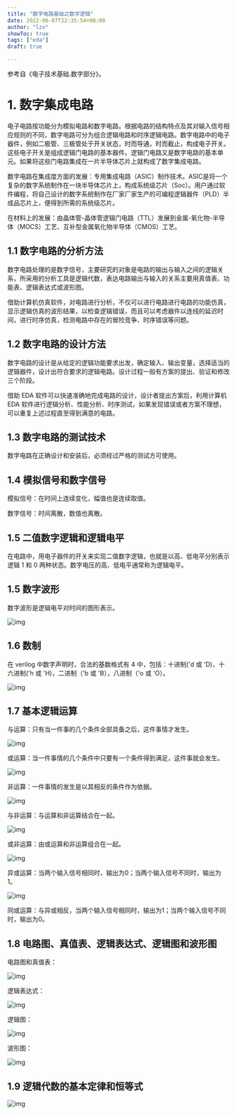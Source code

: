```yaml
---
title: "数字电路基础之数学逻辑"
date: 2022-06-07T22:35:54+08:00
author: "lzx"
showToc: true
tags: ["eda"]
draft: true

---
```


参考自《电子技术基础.数字部分》。

# 1. 数字集成电路

电子电路按功能分为模拟电路和数字电路。根据电路的结构特点及其对输入信号相应规则的不同，数字电路可分为组合逻辑电路和时序逻辑电路。数字电路中的电子器件，例如二极管、三极管处于开关状态，时而导通，时而截止，构成电子开关。这些电子开关是组成逻辑门电路的基本器件。逻辑门电路又是数字电路的基本单元。如果将这些门电路集成在一片半导体芯片上就构成了数字集成电路。

数字电路在集成度方面的发展：专用集成电路（ASIC）制作技术。ASIC是将一个复杂的数字系统制作在一块半导体芯片上，构成系统级芯片（Soc）。用户通过软件编程，将自己设计的数字系统制作在厂家厂家生产的可编程逻辑器件（PLD）半成品芯片上，便得到所需的系统级芯片。

在材料上的发展：由晶体管-晶体管逻辑门电路（TTL）发展到金属-氧化物-半导体（MOCS）工艺、互补型金属氧化物半导体（CMOS）工艺。

## 1.1 数字电路的分析方法

数字电路处理的是数字信号，主要研究的对象是电路的输出与输入之间的逻辑关系，所采用的分析工具是逻辑代数，表达电路输出与输入的关系主要用真值表、功能表、逻辑表达式或波形图。

借助计算机仿真软件，对电路进行分析，不仅可以进行电路进行电路的功能仿真，显示逻辑仿真的波形结果，以检查逻辑错误，而且可以考虑器件以连线的延迟时间，进行时序仿真，检测电路中存在的冒险竞争、时序错误等问题。

## 1.2 数字电路的设计方法

数字电路的设计是从给定的逻辑功能要求出发，确定输入、输出变量，选择适当的逻辑器件，设计出符合要求的逻辑电路。设计过程一般有方案的提出、验证和修改三个阶段。

借助 EDA 软件可以快速准确地完成电路的设计，设计者提出方案后，利用计算机 EDA 软件进行逻辑分析、性能分析、时序测试，如果发现错误或者方案不理想，可以重复上述过程直至得到满意的电路。

## 1.3 数字电路的测试技术

数字电路在正确设计和安装后，必须经过严格的测试方可使用。


## 1.4 模拟信号和数字信号

模拟信号：在时间上连续变化，幅值也是连续取值。

数字信号：时间离散，数值也离散。

## 1.5 二值数字逻辑和逻辑电平

在电路中，用电子器件的开关来实现二值数字逻辑，也就是以高、低电平分别表示逻辑 1 和 0 两种状态。数字电压的高、低电平通常称为逻辑电平。

## 1.5 数字波形

数字波形是逻辑电平对时间的图形表示。

![img](https://cdn.jsdelivr.net/gh/lzxqaq/jsdelivr@master/image/2022-6-7/wave.png)

## 1.6 数制
在 verilog 中数字声明时，合法的基数格式有 4 中，包括：十进制('d 或 'D)，十六进制('h 或 'H)，二进制（'b 或 'B），八进制（'o 或 'O）。

![img](https://cdn.jsdelivr.net/gh/lzxqaq/jsdelivr@master/image/2022-6-7/number.png)

## 1.7 基本逻辑运算

与运算：只有当一件事的几个条件全部具备之后，这件事情才发生。

![img](https://cdn.jsdelivr.net/gh/lzxqaq/jsdelivr@master/image/2022-6-7/and.png)

或运算：当一件事情的几个条件中只要有一个条件得到满足，这件事就会发生。

![img](https://cdn.jsdelivr.net/gh/lzxqaq/jsdelivr@master/image/2022-6-7/or.png)

非运算：一件事情的发生是以其相反的条件作为依据。

![img](https://cdn.jsdelivr.net/gh/lzxqaq/jsdelivr@master/image/2022-6-7/no.png)

与非运算：与运算和非运算结合在一起。

![img](https://cdn.jsdelivr.net/gh/lzxqaq/jsdelivr@master/image/2022-6-7/andno.png)

或非运算：由或运算和非运算组合在一起。

![img](https://cdn.jsdelivr.net/gh/lzxqaq/jsdelivr@master/image/2022-6-7/orno.png)

异或运算：当两个输入信号相同时，输出为0；当两个输入信号不同时，输出为1。

![img](https://cdn.jsdelivr.net/gh/lzxqaq/jsdelivr@master/image/2022-6-7/a+b.png)

同或运算：与异或相反，当两个输入信号相同时，输出为1；当两个输入信号不同时，输出为0。

## 1.8 电路图、真值表、逻辑表达式、逻辑图和波形图

电路图和真值表：

![img](https://cdn.jsdelivr.net/gh/lzxqaq/jsdelivr@master/image/2022-6-7/1_6_1.png)

逻辑表达式：

![img](https://cdn.jsdelivr.net/gh/lzxqaq/jsdelivr@master/image/2022-6-7/1_6_2.png)

逻辑图：

![img](https://cdn.jsdelivr.net/gh/lzxqaq/jsdelivr@master/image/2022-6-7/1_6_3.png)

波形图：

![img](https://cdn.jsdelivr.net/gh/lzxqaq/jsdelivr@master/image/2022-6-7/1_6_4.png)

## 1.9 逻辑代数的基本定律和恒等式

![img](https://cdn.jsdelivr.net/gh/lzxqaq/jsdelivr@master/image/2022-6-7/2.png)

